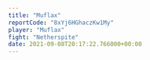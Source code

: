 ```yaml
---
title: "Muflax"
reportCode: "8xYj6HGhaczKw1My"
player: "Muflax"
fight: "Netherspite"
date: 2021-09-08T20:17:22.766000+00:00
---
```


